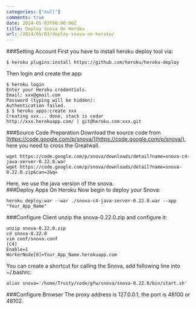 ```yaml
---
categories: ["null"]
comments: true
date: 2014-05-03T00:00:00Z
title: Deploy Snova On Heroku
url: /2014/05/03/deploy-snova-on-heroku/
---
```


###Setting Account
First you have to install heroku deploy tool via:    

```
$ heroku plugins:install https://github.com/heroku/heroku-deploy 

```
Then login and create the app:    

```
$ heroku login
Enter your Heroku credentials.
Email: xxx@gmail.com
Password (typing will be hidden): 
Authentication failed.
$ $ heroku apps:create xxx
Creating xxx... done, stack is cedar
http://xxx.herokuapp.com/ | git@heroku.com:xxx.git

```
###Source Code Preparation
Download the source code from [https://code.google.com/p/snova/](https://code.google.com/p/snova/), here you need to cross the Greatwall.    

```
wget https://code.google.com/p/snova/downloads/detail?name=snova-c4-java-server-0.22.0.war
wget https://code.google.com/p/snova/downloads/detail?name=snova-0.22.0.zip&can=2&q=

```
Here, we use the java version of the snova.    
###Deploy Apps On Heroku 
Now begin to deploy your Snova: 

```
heroku deploy:war --war ./snova-c4-java-server-0.22.0.war --app "Your_App_Name" 

```
###Configure Client 
unzip the snova-0.22.0.zip and configure it:    

```
unzip snova-0.22.0.zip
cd snova-0.22.0
vim conf/snova.conf
[C4]
Enable=1
WorkerNode[0]=Your_App_Name.herokuapp.com 

```
You can create a shortcut for calling the Snova, add following line into ~/.bashrc:  

```
alias snova='/home/Trusty/code/gfw/snova/snova-0.22.0/bin/start.sh'

```
###Configure Browser
The proxy address is 127.0.0.1, the port is 48100 or 48102. 
